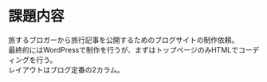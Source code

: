 # 課題内容
旅するブロガーから旅行記事を公開するためのブログサイトの制作依頼。<br>
最終的にはWordPressで制作を行うが、まずはトップページのみHTMLでコーディングを行う。<br>
レイアウトはブログ定番の2カラム。